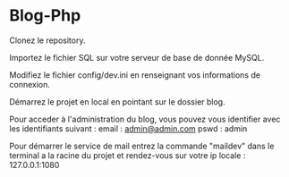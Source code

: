 # Blog-Php
Clonez le repository.

Importez le fichier SQL sur votre serveur de base de donnée MySQL.

Modifiez le fichier config/dev.ini en renseignant vos informations de connexion.

Démarrez le projet en local en pointant sur le dossier blog.

Pour acceder à l'administration du blog, vous pouvez vous identifier avec les identifiants suivant : email : admin@admin.com pswd : admin

Pour démarrer le service de mail entrez la commande "maildev" dans le terminal a la racine du projet et rendez-vous sur votre ip locale : 127.0.0.1:1080
